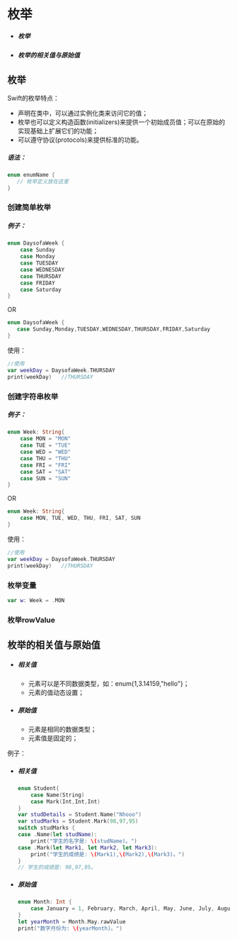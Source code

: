 # 枚举

- ##### 枚举

- ##### 枚举的相关值与原始值

## 枚举

Swift的枚举特点：

- 声明在类中，可以通过实例化类来访问它的值；
- 枚举也可以定义构造函数(initializers)来提供一个初始成员值；可以在原始的实现基础上扩展它们的功能；
- 可以遵守协议(protocols)来提供标准的功能。

##### 语法：

```swift
enum enumName {
   // 枚举定义放在这里
}
```

### 创建简单枚举

##### 例子：

```swift
enum DaysofaWeek {
    case Sunday
    case Monday
    case TUESDAY
    case WEDNESDAY
    case THURSDAY
    case FRIDAY
    case Saturday
}
```

OR

```swift
enum DaysofaWeek {
   case Sunday,Monday,TUESDAY,WEDNESDAY,THURSDAY,FRIDAY,Saturday
}
```

使用：

```swift
//使用
var weekDay = DaysofaWeek.THURSDAY
print(weekDay)   //THURSDAY
```

### 创建字符串枚举

##### 例子：

```swift
enum Week: String{
    case MON = "MON"
    case TUE = "TUE"
    case WED = "WED"
    case THU = "THU"
    case FRI = "FRI"
    case SAT = "SAT"
    case SUN = "SUN"
}
```

OR

```swift
enum Week: String{
    case MON, TUE, WED, THU, FRI, SAT, SUN
}
```

使用：

```swift
//使用
var weekDay = DaysofaWeek.THURSDAY
print(weekDay)   //THURSDAY
```

### 枚举变量

```swift
var w: Week = .MON
```



### 枚举rowValue





## 枚举的相关值与原始值

- ##### 相关值

  - 元素可以是不同数据类型，如：enum{1,3.14159,"hello"}；
  - 元素的值动态设置；

- ##### 原始值

  - 元素是相同的数据类型；
  - 元素值是固定的；

例子：

- ##### 相关值

  ```swift
  enum Student{
      case Name(String)
      case Mark(Int,Int,Int)
  }
  var studDetails = Student.Name("Nhooo")
  var studMarks = Student.Mark(98,97,95)
  switch studMarks {
  case .Name(let studName):
      print("学生的名字是: \(studName)。")
  case .Mark(let Mark1, let Mark2, let Mark3):
      print("学生的成绩是: \(Mark1),\(Mark2),\(Mark3)。")
  }
  // 学生的成绩是: 98,97,95。
  ```

  

- ##### 原始值

  ```swift
  enum Month: Int {
      case January = 1, February, March, April, May, June, July, August, September, October, November, December
  }
  let yearMonth = Month.May.rawValue
  print("数字月份为: \(yearMonth)。")
  ```

